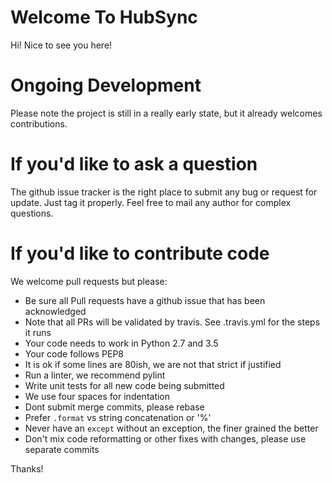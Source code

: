 Welcome To HubSync
==================

Hi! Nice to see you here!

Ongoing Development
===================

Please note the project is still in a really early state, but it already welcomes contributions.

If you'd like to ask a question
===============================

The github issue tracker is the right place to submit any bug or request for update. Just tag it properly. Feel free to mail any author for complex questions.

If you'd like to contribute code
================================

We welcome pull requests but please:

 - Be sure all Pull requests have a github issue that has been acknowledged
 - Note that all PRs will be validated by travis. See .travis.yml for the steps it runs
 - Your code needs to work in Python 2.7 and 3.5
 - Your code follows PEP8
 - It is ok if some lines are 80ish, we are not that strict if justified
 - Run a linter, we recommend pylint
 - Write unit tests for all new code being submitted
 - We use four spaces for indentation
 - Dont submit merge commits, please rebase
 - Prefer `.format` vs string concatenation or '%'
 - Never have an `except` without an exception, the finer grained the better
 - Don't mix code reformatting or other fixes with changes, please use separate commits

Thanks!
